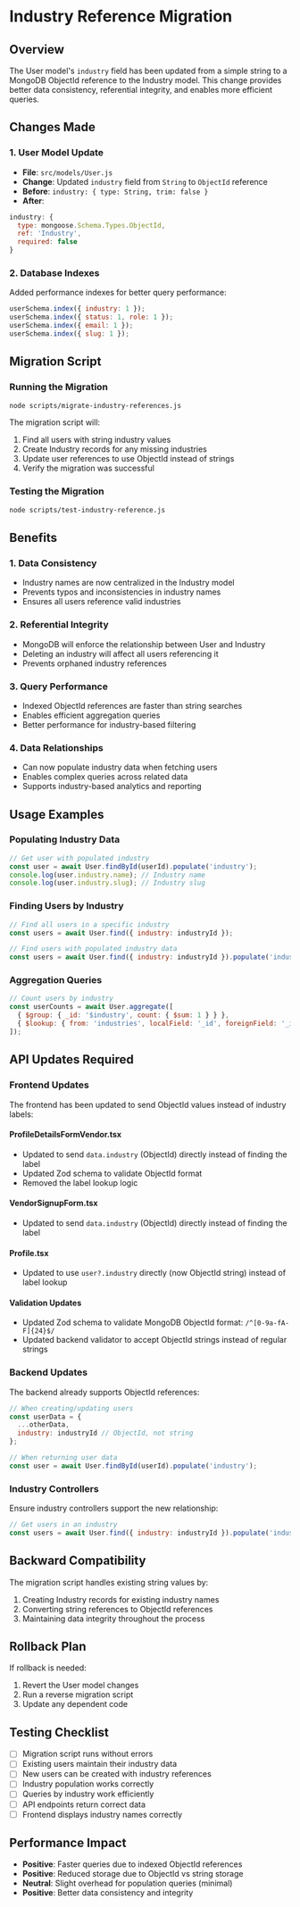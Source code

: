 # Industry Reference Migration

## Overview
The User model's `industry` field has been updated from a simple string to a MongoDB ObjectId reference to the Industry model. This change provides better data consistency, referential integrity, and enables more efficient queries.

## Changes Made

### 1. User Model Update
- **File**: `src/models/User.js`
- **Change**: Updated `industry` field from `String` to `ObjectId` reference
- **Before**: `industry: { type: String, trim: false }`
- **After**: 
```javascript
industry: { 
  type: mongoose.Schema.Types.ObjectId, 
  ref: 'Industry',
  required: false 
}
```

### 2. Database Indexes
Added performance indexes for better query performance:
```javascript
userSchema.index({ industry: 1 });
userSchema.index({ status: 1, role: 1 });
userSchema.index({ email: 1 });
userSchema.index({ slug: 1 });
```

## Migration Script

### Running the Migration
```bash
node scripts/migrate-industry-references.js
```

The migration script will:
1. Find all users with string industry values
2. Create Industry records for any missing industries
3. Update user references to use ObjectId instead of strings
4. Verify the migration was successful

### Testing the Migration
```bash
node scripts/test-industry-reference.js
```

## Benefits

### 1. Data Consistency
- Industry names are now centralized in the Industry model
- Prevents typos and inconsistencies in industry names
- Ensures all users reference valid industries

### 2. Referential Integrity
- MongoDB will enforce the relationship between User and Industry
- Deleting an industry will affect all users referencing it
- Prevents orphaned industry references

### 3. Query Performance
- Indexed ObjectId references are faster than string searches
- Enables efficient aggregation queries
- Better performance for industry-based filtering

### 4. Data Relationships
- Can now populate industry data when fetching users
- Enables complex queries across related data
- Supports industry-based analytics and reporting

## Usage Examples

### Populating Industry Data
```javascript
// Get user with populated industry
const user = await User.findById(userId).populate('industry');
console.log(user.industry.name); // Industry name
console.log(user.industry.slug); // Industry slug
```

### Finding Users by Industry
```javascript
// Find all users in a specific industry
const users = await User.find({ industry: industryId });

// Find users with populated industry data
const users = await User.find({ industry: industryId }).populate('industry');
```

### Aggregation Queries
```javascript
// Count users by industry
const userCounts = await User.aggregate([
  { $group: { _id: '$industry', count: { $sum: 1 } } },
  { $lookup: { from: 'industries', localField: '_id', foreignField: '_id', as: 'industry' } }
]);
```

## API Updates Required

### Frontend Updates
The frontend has been updated to send ObjectId values instead of industry labels:

#### ProfileDetailsFormVendor.tsx
- Updated to send `data.industry` (ObjectId) directly instead of finding the label
- Updated Zod schema to validate ObjectId format
- Removed the label lookup logic

#### VendorSignupForm.tsx  
- Updated to send `data.industry` (ObjectId) directly instead of finding the label

#### Profile.tsx
- Updated to use `user?.industry` directly (now ObjectId string) instead of label lookup

#### Validation Updates
- Updated Zod schema to validate MongoDB ObjectId format: `/^[0-9a-fA-F]{24}$/`
- Updated backend validator to accept ObjectId strings instead of regular strings

### Backend Updates
The backend already supports ObjectId references:

```javascript
// When creating/updating users
const userData = {
  ...otherData,
  industry: industryId // ObjectId, not string
};

// When returning user data
const user = await User.findById(userId).populate('industry');
```

### Industry Controllers
Ensure industry controllers support the new relationship:

```javascript
// Get users in an industry
const users = await User.find({ industry: industryId }).populate('industry');
```

## Backward Compatibility

The migration script handles existing string values by:
1. Creating Industry records for existing industry names
2. Converting string references to ObjectId references
3. Maintaining data integrity throughout the process

## Rollback Plan

If rollback is needed:
1. Revert the User model changes
2. Run a reverse migration script
3. Update any dependent code

## Testing Checklist

- [ ] Migration script runs without errors
- [ ] Existing users maintain their industry data
- [ ] New users can be created with industry references
- [ ] Industry population works correctly
- [ ] Queries by industry work efficiently
- [ ] API endpoints return correct data
- [ ] Frontend displays industry names correctly

## Performance Impact

- **Positive**: Faster queries due to indexed ObjectId references
- **Positive**: Reduced storage due to ObjectId vs string storage
- **Neutral**: Slight overhead for population queries (minimal)
- **Positive**: Better data consistency and integrity 